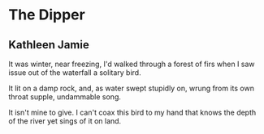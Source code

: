 # The Dipper
## Kathleen Jamie
It was winter, near freezing,
I'd walked through a forest of firs
when I saw issue out of the waterfall
a solitary bird.

It lit on a damp rock,
and, as water swept stupidly on,
wrung from its own throat
supple, undammable song.

It isn't mine to give.
I can't coax this bird to my hand
that knows the depth of the river
yet sings of it on land.